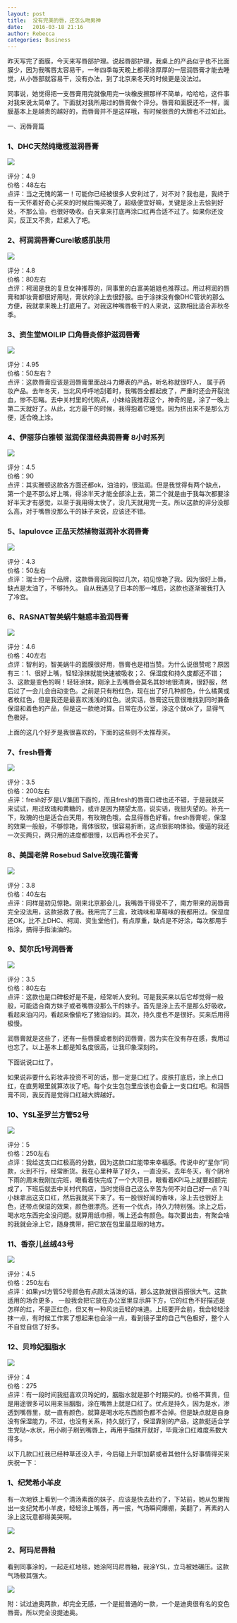 ```yaml
---
layout: post
title:  没有完美的唇，还怎么吻男神
date:   2016-03-18 21:16
author: Rebecca
categories: Business
---
```


昨天写完了面膜，今天来写唇部护理。说起唇部护理，我桌上的产品似乎也不比面膜少，因为我嘴唇太容易干，一年四季每天晚上都得涂厚厚的一层润唇膏才能去睡觉，从小唇部就容易干，没有办法，到了北京来冬天的时候更是没法过。

<!-- more -->

同事说，她觉得把一支唇膏用完就像用完一块橡皮擦那样不简单，哈哈哈，这件事对我来说太简单了。下面就对我所用过的唇膏做个评分。唇膏和面膜还不一样，面膜基本上是越贵的越好的，而唇膏并不是这样哦，有时候很贵的大牌也不过如此。

一、润唇膏篇

### 1、DHC天然纯橄榄滋润唇膏

![](http://7xlj9s.com1.z0.glb.clouddn.com/%E8%8B%A5%E6%B2%A1%E6%9C%89%E5%AE%8C%E7%BE%8E%E7%9A%84%E5%94%871.png)

评分：4.9<br />
价格：48左右<br />
点评：当之无愧的第一！可能你已经被很多人安利过了，对不对？我也是，我终于有一天怀着好奇心买来的时候后悔买晚了，超级便宜好嘛，关键是涂上去恰到好处，不那么油，也很好吸收。白天拿来打底再涂口红再合适不过了。如果你还没买，反正又不贵，赶紧入了吧。


### 2、柯润润唇膏Curel敏感肌肤用

![](http://7xlj9s.com1.z0.glb.clouddn.com/%E8%8B%A5%E6%B2%A1%E6%9C%89%E5%AE%8C%E7%BE%8E%E7%9A%84%E5%94%872.png)

评分：4.8<br />
价格：80左右<br />
点评：柯润是我的复旦女神推荐的，同事里的白富美姐姐也推荐过。用过柯润的唇膏和卸妆膏都很好用哒，膏状的涂上去很舒服。由于涂抹没有像DHC管状的那么方便，我就拿来晚上打底用了。对我这种嘴唇极干的人来说，这款相比适合非秋冬季。 


### 3、资生堂MOILIP 口角唇炎修护滋润唇膏

![](http://7xlj9s.com1.z0.glb.clouddn.com/%E8%8B%A5%E6%B2%A1%E6%9C%89%E5%AE%8C%E7%BE%8E%E7%9A%84%E5%94%873.png)

评分：4.95<br />
价格：50左右？<br />
点评：这款唇膏应该是润唇膏里面战斗力爆表的产品，听名称就很吓人， 属于药妆产品。去年冬天，当北风呼呼地刮着时，我嘴唇全都起皮了，严重时还会开裂流血，惨不忍睹。去中关村里的代购点，小妹给我推荐这个，神奇的是，涂了一晚上第二天就好了。从此，北方最干的时候，我得抱着它睡觉。因为挤出来不是那么方便，适合晚上涂。


### 4、伊丽莎白雅顿 滋润保湿经典润唇膏 8小时系列

![](http://7xlj9s.com1.z0.glb.clouddn.com/%E8%8B%A5%E6%B2%A1%E6%9C%89%E5%AE%8C%E7%BE%8E%E7%9A%84%E5%94%874.png)

评分：4.5<br />
价格：90<br />
点评：其实雅顿这款各方面还都ok，油油的，很滋润。但是我觉得有两个缺点，第一个是不那么好上嘴，得涂半天才能全部涂上去，第二个就是由于我每次都要涂好半天才有感觉，以至于我用得太快了，没几天就用完一支。所以这款的评分没那么高，对于嘴唇没那么干的妹子来说，应该还不错。


### 5、lapulovce 正品天然植物滋润补水润唇膏

![](http://7xlj9s.com1.z0.glb.clouddn.com/%E8%8B%A5%E6%B2%A1%E6%9C%89%E5%AE%8C%E7%BE%8E%E7%9A%84%E5%94%875.png)

评分：4.3<br />
价格：50左右<br />
点评：瑞士的一个品牌，这款唇膏我回购过几次，初见惊艳了我。因为很好上唇，缺点是太油了，不够持久。 自从我遇见了日本的那一堆后，这款也逐渐被我打入了冷宫。


### 6、RASNAT智美蜗牛魅惑丰盈润唇膏

![](http://7xlj9s.com1.z0.glb.clouddn.com/%E8%8B%A5%E6%B2%A1%E6%9C%89%E5%AE%8C%E7%BE%8E%E7%9A%84%E5%94%876.png)

评分：4.6<br />
价格：40左右<br />
点评：智利的，智美蜗牛的面膜很好用，唇膏也是相当赞。为什么说很赞呢？原因有三：1、很好上嘴，轻轻涂抹就能快速被吸收；2、保湿度和持久度都还不错；3、这款是变色的啊！轻轻涂抹，刚涂上去嘴唇会莫名其妙地很清爽，很舒服，然后过了一会儿会自动变色。之前是只有粉红色，现在出了好几种颜色，什么橘黄或者枚红色，但是我还是最喜欢浅浅的红色。说实话，唇膏这玩意很难找到同时兼备保湿和着色的产品，但是这一款绝对算。日常在办公室，涂这个就ok了，显得气色极好。

上面的这几个好歹是我很喜欢的，下面的这些则不太推荐买。


### 7、fresh唇膏

![](http://7xlj9s.com1.z0.glb.clouddn.com/%E8%8B%A5%E6%B2%A1%E6%9C%89%E5%AE%8C%E7%BE%8E%E7%9A%84%E5%94%877.png)

评分：3.5<br />
价格：200左右<br />
点评：fresh好歹是LV集团下面的，而且fresh的唇膏口碑也还不错，于是我就买来试试，用过玫瑰和黄糖的，或许是因为期望太高，说实话，我挺失望的。补充一下，玫瑰的也是适合白天用，有玫瑰色哦，会显得唇色好看。fresh唇膏呢，保湿的效果一般般，不够惊艳，膏体很软，很容易折断，这点很影响体验。傻逼的我还一次买两只，两只用的进度都很慢，以后再也不会买了。


### 8、美国老牌 Rosebud Salve玫瑰花蕾膏

![](http://7xlj9s.com1.z0.glb.clouddn.com/%E8%8B%A5%E6%B2%A1%E6%9C%89%E5%AE%8C%E7%BE%8E%E7%9A%84%E5%94%878.png)

评分：3.8<br />
价格：40左右<br />
点评：同样是初见惊艳。刚来北京那会儿，我嘴唇干得受不了，南方带来的润唇膏完全没法用，这款拯救了我。我用完了三盒，玫瑰味和草莓味的我都用过。保湿度还OK，比不上DHC、柯润、资生堂他们，有点厚重，缺点是不好涂，每次都用手指涂，搞得手指油油的。


### 9、契尔氏1号润唇膏

![](http://7xlj9s.com1.z0.glb.clouddn.com/%E8%8B%A5%E6%B2%A1%E6%9C%89%E5%AE%8C%E7%BE%8E%E7%9A%84%E5%94%879.png)

评分：3.5<br />
价格：80左右<br />
点评：这款也是口碑极好是不是，经常听人安利。可是我买来以后它却觉得一般般，可能适合南方妹子或者嘴唇没那么干的妹子。首先是涂上去不是那么好吸收，看起来油闪闪，看起来像偷吃了猪油似的。其次，持久度也不是很好。买来后用得极慢。

润唇膏就是这些了，还有一些唇膜或者别的润唇膏，因为实在没有存在感，我用过也忘了。以上基本上都是知名度很高，让我印象深刻的。

下面说说口红了。

如果说非要什么彩妆非投资不可的话，那一定是口红了。皮肤打底后，涂上点口红，在直男眼里就算浓妆了吧。每个女生包包里应该也会备上一支口红吧。和润唇膏不同，我反而是觉得口红越大牌越好。


### 10、YSL圣罗兰方管52号

![](http://7xlj9s.com1.z0.glb.clouddn.com/%E8%8B%A5%E6%B2%A1%E6%9C%89%E5%AE%8C%E7%BE%8E%E7%9A%84%E5%94%8710.png)

评分：5<br />
价格：250左右<br />
点评：我给这支口红极高的分数，因为这款口红能带来幸福感。传说中的“星你”同款，火到不行，经常断货。我在心里种草了好久，一直没买。去年冬天，有个阴冷下雨的周末我刚加完班，眼看着快完成了一个大项目，眼看着KPI马上就要超额完成了，下班后就去中关村代购店，当时觉得自己这么辛苦为何不对自己好一点？叫小妹拿出这支口红，然后我就买下来了。有一股很好闻的香味，涂上去也很好上色，还带点保湿的效果，颜色很漂亮。还有一个优点，持久力特别强。涂上之后，喝水吃东西完全没问题。就算用纸巾擦，嘴上还会有颜色。每次要出去，有聚会啥的我就会涂上它，随身携带，把它放在包里最显眼的地方。


### 11、香奈儿丝绒43号

![](http://7xlj9s.com1.z0.glb.clouddn.com/%E8%8B%A5%E6%B2%A1%E6%9C%89%E5%AE%8C%E7%BE%8E%E7%9A%84%E5%94%8711.png)

评分：4.5<br />
价格：250左右<br />
点评：如果ysl方管52号颜色有点颜太活泼的话，那么这款就很百搭很大气。这款适用的场合更多， 一般我会把它放在办公室里显示屏下方，它的红色不好描述是怎样的红，不是正红色，但又有一种风淡云轻的味道。上班要开会前，我会轻轻涂抹一点，有时候工作累了想起来也会涂一点，看到镜子里的自己气色极好，整个人不自觉自信了好多。


### 12、贝玲妃胭脂水

![](http://7xlj9s.com1.z0.glb.clouddn.com/%E8%8B%A5%E6%B2%A1%E6%9C%89%E5%AE%8C%E7%BE%8E%E7%9A%84%E5%94%8712.png)

评分：4<br />
价格：275<br />
点评：有一段时间我挺喜欢贝玲妃的，胭脂水就是那个时期买的。价格不算贵，但是用途很多可以用来当胭脂，涂在嘴唇上就是口红了。优点是持久，因为是水，渗透到嘴唇里，就一直有颜色，就算是喝水吃东西颜色都不会掉。但是缺点就是自身没有保湿能力，不过，也没有关系，持久就行了，保湿靠别的产品，这款挺适合学生党哒~水状，用小刷子刷到嘴唇上，再用手指抹开就好，毕竟涂口红难度系数大得多。


以下几款口红我已经种草还没入手，今后碰上升职加薪或者其他什么好事情得买来庆祝一下：


### 1、纪梵希小羊皮

有一次地铁上看到一个清汤素面的妹子，应该是快去赴约了，下站前，她从包里掏出一支纪梵希小羊皮，轻轻涂上嘴唇，再一抿，气场瞬间爆棚，美翻了，再素的人涂上这玩意都得美哭啊。

![](http://7xlj9s.com1.z0.glb.clouddn.com/%E8%8B%A5%E6%B2%A1%E6%9C%89%E5%AE%8C%E7%BE%8E%E7%9A%84%E5%94%8713.png)


### 2、阿玛尼唇釉

看到同事涂的，一起走红地毯，她涂阿玛尼唇釉，我涂YSL，立马被她碾压。这款气场极其强大。

![](http://7xlj9s.com1.z0.glb.clouddn.com/%E8%8B%A5%E6%B2%A1%E6%9C%89%E5%AE%8C%E7%BE%8E%E7%9A%84%E5%94%8714.png)

附：试过迪奥两款，却完全无感，一个是挺普通的一款，一个是迪奥很有名的变色唇膏。所以完全没提迪奥。